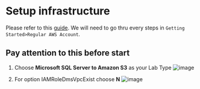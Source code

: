 # Setup infrastructure
Please refer to this [guide](https://catalog.us-east-1.prod.workshops.aws/workshops/77bdff4f-2d9e-4d68-99ba-248ea95b3aca/en-US/envconfig/regular/console).
We will need to go thru every steps in `Getting Started>Regular AWS Account`.
## Pay attention to this before start
1. Choose **Microsoft SQL Server to Amazon S3** as your Lab Type
![image](https://user-images.githubusercontent.com/108851851/231213157-fab32796-aa2f-4c6b-91cf-a5f2dce42995.png)

2. For option IAMRoleDmsVpcExist choose **N**
![image](https://user-images.githubusercontent.com/108851851/231213271-b7e97033-0f21-44da-9877-604cc9064d5b.png)

